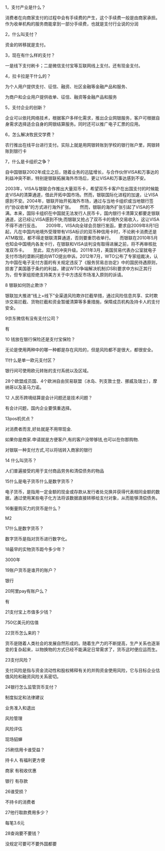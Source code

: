 1，支付产业是什么？
消费者在向商家支付的过程中会有手续费的产生，这个手续费一般是由商家承担。作为收单机构的服务商能拿到一部分手续费，也就是支付行业说的分润
2，什么叫支付？
资金的转移就是支付。
3，现在有什么样的支付？
一是线下支付刷卡；二是微信支付宝等互联网线上支付。还有现金支付。
4，拉卡拉是干什么的？
为个人用户提供支付、征信、融资、社区金融等金融产品和服务、
为商户和企业用户提供收单、征信、融资等金融产品和服务
5，支付企业的创新？
企业可以依托网络技术，根据客户多样化需求，推出企业网银服务，客户可根据自身需求选择适合自身的网银结算服务。同时还可以推广电子汇票的应用。
6，怎么解决牧民交学费？
农行推出在线平台进行支付。实际上就是用网银转账到学校的银行账户里，网银转账到银行卡
7，什么是卡组织之争？
自中国银联2002年成立之后，随着业务的迅猛增长，与合作伙伴VISA和万事达的利益冲突不断，特别是银联拓展海外市场后，更让VISA和万事达感到不安。
2003年，VISA与银联合作推出大量双币卡，希望双币卡客户在出国支付的时候能走VISA的清算通道，借此开拓中国市场。然而，银联国际化进程的加速，让VISA感到不安。2004年，银联开始开拓海外市场，通过与当地卡组织或当地银行签约“协议收单”的方式进行海外扩张。　　然而，银联的海外扩张引起了VISA的不满。本来，国际卡组织在中国就无法发行人民币卡，国内银行卡清算又都要走银联通道，这已经让VISA感到不快;而银联又抢占了双币卡的境外交易收入，这让VISA不得不进行反击。　　2009年，VISA向全球会员银行发函，要求自2009年8月1日起，凡在中国内地境外受理带有VISA标识的双币种信用卡时，不论刷卡消费还是ATM取现，都不得走银联清算通道，否则要重罚收单行。　　而银联在2010年5月也知会中国境内各发卡行，在银联和VISA谈判没有取得进展之前，将不再审核批准双币卡。　　至此，双方的冲突升级。2011年3月，美国贸易代表办公室就电子支付市场的垄断问题向WTO提出申诉。2012年7月，WTO公布了专家组裁决，认为中国在电子支付方面的有关规定违反了《服务贸易总协定》中的国民待遇原则，损害了美国基于条约的利益，建议WTO争端解决机制(DSB)要求中方纠正其行为，但专家组拒绝支持美方关于中方违反市场准入原则的诉请。
8 银联如何防止欺诈？
银联加大推进“线上+线下”全渠道风险欺诈拦截举措，通过风险信息共享、实时欺诈交易拦截、货物拦截和资金暂缓清算等多重措施，保障成员机构及持卡人的支付安全。
9京东微信有没有支付公司？
有
10 钱放在银行保险还是支付宝保险？
无论是使用两种中的哪一种都是存在风险的，但是风险都不是很大，都很安全。
11什么是单一欧元支付区？
银行间可使用欧元转账的支付系统以及区域。
28个欧盟成员国、4个欧洲自由贸易联盟（冰岛、列支敦士登、挪威及瑞士），摩纳哥以及圣马力诺。 
12 人民币跨境结算是会计问题还是技术问题？
有会计问题，国内企业要慎重选择。
13pos机优点？
对消费者而言,好处就是不用带现金.

如果你是商家.申请就是方便客户,有的客户没带够钱,也可以在你那购物.

对银联一种支付方式,可以将钱转入商家的银行
14 什么叫货币？
人们普遍接受的用于支付商品劳务和清偿债务的物品
15什么是电子货币什么是数字货币？
电子货币，是指用一定金额的现金或存款从发行者处兑换并获得代表相同金额的数据，通过使用某些电子化方法将该数据直接转移给支付对象，从而能够清偿债务。
16衡量购买力的货币是什么？
M2
17什么是数字货币？
数字货币是指对货币进行数字化。
18最早的实物货币距今多少年？
3000年
19账户货币是谁开的账户？
银行
20阿里pay有账户么？
有
21支付宝上市值多少钱？
750亿美元的估值
22货币怎么来的？
货币是随着人类社会的发展自然形成的。随着生产力的不断提高，生产关系也逐渐变的复杂起来，以物换物的方式已经不能满足日常需求了，货币这时便应运而生。
23支付风险？
支付风险是指与资金流动性和股权稀释有关的并购资金使用风险，它与目标企业估值风险和融资风险关系密切。
24银行怎么监管货币支付？
制度拟定和法律建议
业务准入和退出
风险管理
风险评估
现场貂蝉
25刷信用卡谁受益？
持卡人 有福利更方便
商家 有税收优惠
银行 有存款
26谁受损？
不持卡的消费者
27他行取款费用多少？
每笔3.6元
28查询要不要钱？
没规定可要可不要外国都要